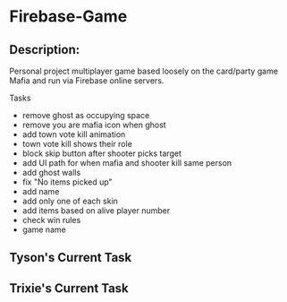 # Firebase-Game

## Description:

Personal project multiplayer game based loosely on the card/party game Mafia and run via Firebase online servers.

Tasks
- remove ghost as occupying space
- remove you are mafia icon when ghost
- add town vote kill animation
- town vote kill shows their role
- block skip button after shooter picks target
- add UI path for when mafia and shooter kill same person
- add ghost walls
- fix "No items picked up"
- add name
- add only one of each skin
- add items based on alive player number
- check win rules
- game name

Tyson's Current Task
- 

Trixie's Current Task
- 

